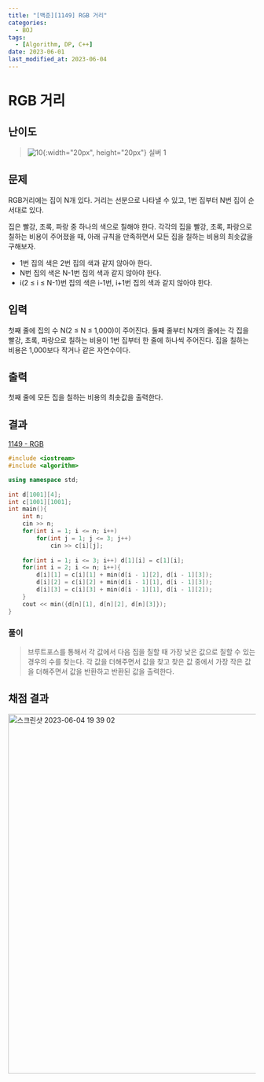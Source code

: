 ```yaml
---
title: "[백준][1149] RGB 거리"
categories:
  - BOJ
tags:
  - [Algorithm, DP, C++]
date: 2023-06-01
last_modified_at: 2023-06-04
---
```

# RGB 거리
## 난이도
> ![10](https://github.com/ihmmaru99/ihmmaru99.github.io/assets/109266664/1725e8ac-be34-44d1-a4db-174d0a2cd0dd){:width="20px", height="20px"} <span style="color:#585858"> 실버 1</span>

## 문제
RGB거리에는 집이 N개 있다. 거리는 선분으로 나타낼 수 있고, 1번 집부터 N번 집이 순서대로 있다.

집은 빨강, 초록, 파랑 중 하나의 색으로 칠해야 한다. 각각의 집을 빨강, 초록, 파랑으로 칠하는 비용이 주어졌을 때, 아래 규칙을 만족하면서 모든 집을 칠하는 비용의 최솟값을 구해보자.

- 1번 집의 색은 2번 집의 색과 같지 않아야 한다.
- N번 집의 색은 N-1번 집의 색과 같지 않아야 한다.
- i(2 ≤ i ≤ N-1)번 집의 색은 i-1번, i+1번 집의 색과 같지 않아야 한다.

## 입력
첫째 줄에 집의 수 N(2 ≤ N ≤ 1,000)이 주어진다. 둘째 줄부터 N개의 줄에는 각 집을 빨강, 초록, 파랑으로 칠하는 비용이 1번 집부터 한 줄에 하나씩 주어진다. 집을 칠하는 비용은 1,000보다 작거나 같은 자연수이다.
## 출력
첫째 줄에 모든 집을 칠하는 비용의 최솟값을 출력한다.
## 결과

[1149 - RGB](https://github.com/ihmmaru99/BOJ/blob/main/1149/1149.cpp)
```c++
#include <iostream>
#include <algorithm>

using namespace std;
 
int d[1001][4];
int c[1001][1001];
int main(){
    int n;
    cin >> n;
    for(int i = 1; i <= n; i++)
        for(int j = 1; j <= 3; j++)
            cin >> c[i][j];
 
    for(int i = 1; i <= 3; i++) d[1][i] = c[1][i];
    for(int i = 2; i <= n; i++){
        d[i][1] = c[i][1] + min(d[i - 1][2], d[i - 1][3]); 
        d[i][2] = c[i][2] + min(d[i - 1][1], d[i - 1][3]);
        d[i][3] = c[i][3] + min(d[i - 1][1], d[i - 1][2]);
    }
    cout << min({d[n][1], d[n][2], d[n][3]});
}
```

### 풀이
> 브루트포스를 통해서 각 값에서 다음 집을 칠할 때 가장 낮은 값으로 칠할 수 있는 경우의 수를 찾는다. 각 값을 더해주면서 값을 찾고 찾은 값 중에서 가장 작은 값을 더해주면서 값을 반환하고 반환된 값을 출력한다.

## 채점 결과
<img width="732" alt="스크린샷 2023-06-04 19 39 02" src="https://github.com/ihmmaru99/BOJ/assets/109266664/b905459f-f152-4ab1-91c8-668f8237c152">
